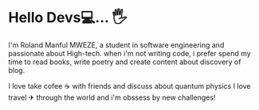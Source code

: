 # Hello Devs💻... 🖐


I'm Roland Manful MWEZE, a student in software engineering and passionate about High-tech.
when i'm not writing code, i prefer spend my time to read books, write poetry and create content about discovery of blog.

   I love take cofee &#9749; with friends and discuss about quantum physics
   I love travel ✈ through the world and i'm obssess by new challenges!

